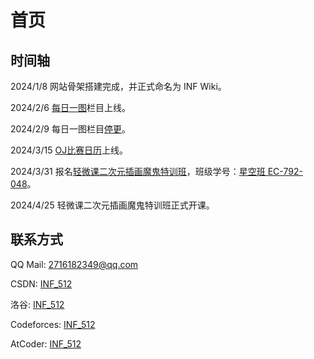 # 首页

## 时间轴

2024/1/8 网站骨架搭建完成，并正式命名为 INF Wiki。

2024/2/6 [每日一图](/daily_picture/)栏目上线。

2024/2/9 每日一图栏目[停更](/other/daily_picture_stop/)。

2024/3/15 [OJ比赛日历](/oj_contest_calendar/)上线。

2024/3/31 报名[轻微课二次元插画魔鬼特训班](https://www.qingwk.com/school)，班级学号：[星空班 EC-792-048](https://www.qingwk.com/u/72905412/class)。

2024/4/25 轻微课二次元插画魔鬼特训班正式开课。

## 联系方式

QQ Mail: 2716182349@qq.com

CSDN: [INF_512](https://blog.csdn.net/INF_512)

洛谷: [INF_512](https://www.luogu.com.cn/user/560068)

Codeforces: [INF_512](https://codeforces.com/profile/INF_512)

AtCoder: [INF_512](https://atcoder.jp/users/INF_512)
